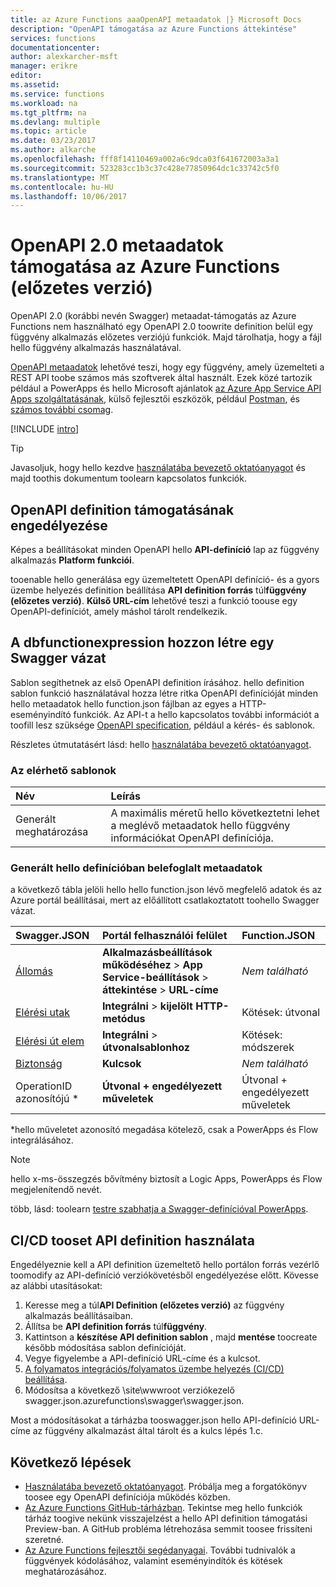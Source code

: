 ```yaml
---
title: az Azure Functions aaaOpenAPI metaadatok |} Microsoft Docs
description: "OpenAPI támogatása az Azure Functions áttekintése"
services: functions
documentationcenter: 
author: alexkarcher-msft
manager: erikre
editor: 
ms.assetid: 
ms.service: functions
ms.workload: na
ms.tgt_pltfrm: na
ms.devlang: multiple
ms.topic: article
ms.date: 03/23/2017
ms.author: alkarche
ms.openlocfilehash: fff8f14110469a002a6c9dca03f641672003a3a1
ms.sourcegitcommit: 523283cc1b3c37c428e77850964dc1c33742c5f0
ms.translationtype: MT
ms.contentlocale: hu-HU
ms.lasthandoff: 10/06/2017
---
```

# <a name="openapi-20-metadata-support-in-azure-functions-preview"></a>OpenAPI 2.0 metaadatok támogatása az Azure Functions (előzetes verzió)
OpenAPI 2.0 (korábbi nevén Swagger) metaadat-támogatás az Azure Functions nem használható egy OpenAPI 2.0 toowrite definition belül egy függvény alkalmazás előzetes verziójú funkciók. Majd tárolhatja, hogy a fájl hello függvény alkalmazás használatával.

[OpenAPI metaadatok](http://swagger.io/) lehetővé teszi, hogy egy függvény, amely üzemelteti a REST API toobe számos más szoftverek által használt. Ezek közé tartozik például a PowerApps és hello Microsoft ajánlatok [az Azure App Service API Apps szolgáltatásának](https://docs.microsoft.com/azure/app-service-api/app-service-api-dotnet-get-started#a-idcodegena-generate-client-code-for-the-data-tier), külső fejlesztői eszközök, például [Postman](https://www.getpostman.com/docs/importing_swagger), és [számos további csomag](http://swagger.io/tools/).

[!INCLUDE [intro](../../includes/functions-bindings-intro.md)]

>[!TIP]
>Javasoljuk, hogy hello kezdve [használatába bevezető oktatóanyagot](./functions-api-definition-getting-started.md) és majd toothis dokumentum toolearn kapcsolatos funkciók.

## <a name="enable"></a>OpenAPI definition támogatásának engedélyezése
Képes a beállításokat minden OpenAPI hello **API-definíció** lap az függvény alkalmazás **Platform funkciói**.

tooenable hello generálása egy üzemeltetett OpenAPI definíció- és a gyors üzembe helyezés definition beállítása **API definition forrás** túl**függvény (előzetes verzió)**. **Külső URL-cím** lehetővé teszi a funkció toouse egy OpenAPI-definíciót, amely máshol tárolt rendelkezik.

## <a name="generate-definition"></a>A dbfunctionexpression hozzon létre egy Swagger vázat
Sablon segíthetnek az első OpenAPI definition írásához. hello definition sablon funkció használatával hozza létre ritka OpenAPI definícióját minden hello metaadatok hello function.json fájlban az egyes a HTTP-eseményindító funkciók. Az API-t a hello kapcsolatos további információt a toofill lesz szüksége [OpenAPI specification](http://swagger.io/specification/), például a kérés- és sablonok.

Részletes útmutatásért lásd: hello [használatába bevezető oktatóanyagot](./functions-api-definition-getting-started.md).

### <a name="templates"></a>Az elérhető sablonok

|Név| Leírás |
|:-----|:-----|
|Generált meghatározása|A maximális méretű hello következtetni lehet a meglévő metaadatok hello függvény információkat OpenAPI definíciója.|

### <a name="quickstart-details"></a>Generált hello definícióban belefoglalt metaadatok

a következő tábla jelöli hello hello function.json lévő megfelelő adatok és az Azure portál beállításai, mert az előállított csatlakoztatott toohello Swagger vázat.

|Swagger.JSON|Portál felhasználói felület|Function.JSON|
|:----|:-----|:-----|
|[Állomás](http://swagger.io/specification/#fixed-fields-15)|**Alkalmazásbeállítások működéséhez** > **App Service-beállítások** > **áttekintése** > **URL-címe**|*Nem található*
|[Elérési utak](http://swagger.io/specification/#paths-object-29)|**Integrálni** > **kijelölt HTTP-metódus**|Kötések: útvonal
|[Elérési út elem](http://swagger.io/specification/#path-item-object-32)|**Integrálni** > **útvonalsablonhoz**|Kötések: módszerek
|[Biztonság](http://swagger.io/specification/#security-scheme-object-112)|**Kulcsok**|*Nem található*|
|OperationID azonosítójú *|**Útvonal + engedélyezett műveletek**|Útvonal + engedélyezett műveletek|

\*hello műveletet azonosító megadása kötelező, csak a PowerApps és Flow integrálásához.
> [!NOTE]
> hello x-ms-összegzés bővítmény biztosít a Logic Apps, PowerApps és Flow megjelenítendő nevét.
>
> több, lásd: toolearn [testre szabhatja a Swagger-definícióval PowerApps](https://powerapps.microsoft.com/tutorials/customapi-how-to-swagger/).

## <a name="CICD"></a>CI/CD tooset API definition használata

 Engedélyeznie kell a API definition üzemeltető hello portálon forrás vezérlő toomodify az API-definíció verziókövetésből engedélyezése előtt. Kövesse az alábbi utasításokat:

1. Keresse meg a túl**API Definition (előzetes verzió)** az függvény alkalmazás beállításaiban.
  1. Állítsa be **API definition forrás** túl**függvény**.
  1. Kattintson a **készítése API definition sablon** , majd **mentése** toocreate később módosítása sablon definícióját.
  1. Vegye figyelembe a API-definíció URL-címe és a kulcsot.
1. [A folyamatos integrációs/folyamatos üzembe helyezés (CI/CD) beállítása](https://docs.microsoft.com/azure/azure-functions/functions-continuous-deployment#continuous-deployment-requirements).
2. Módosítsa a következő \site\wwwroot verziókezelő swagger.json\.azurefunctions\swagger\swagger.json.

Most a módosításokat a tárházba tooswagger.json hello API-definíció URL-címe az függvény alkalmazást által tárolt és a kulcs lépés 1.c.

## <a name="next-steps"></a>Következő lépések
* [Használatába bevezető oktatóanyagot](functions-api-definition-getting-started.md). Próbálja meg a forgatókönyv toosee egy OpenAPI definíciója működés közben.
* [Az Azure Functions GitHub-tárházban](https://github.com/Azure/Azure-Functions/). Tekintse meg hello funkciók tárház toogive nekünk visszajelzést a hello API definition támogatási Preview-ban. A GitHub probléma létrehozása semmit toosee frissíteni szeretné.
* [Az Azure Functions fejlesztői segédanyagai](functions-reference.md). További tudnivalók a függvények kódolásához, valamint eseményindítók és kötések meghatározásához.
